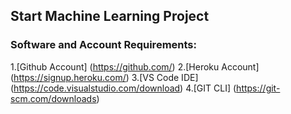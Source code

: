 ## Start Machine Learning Project

### Software and Account Requirements:

1.[Github Account] (https://github.com/)
2.[Heroku Account] (https://signup.heroku.com/)
3.[VS Code IDE] (https://code.visualstudio.com/download)
4.[GIT CLI] (https://git-scm.com/downloads)

